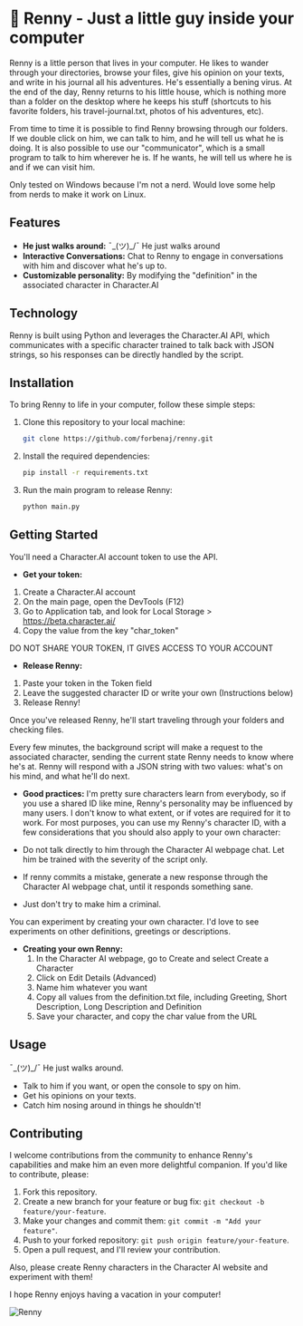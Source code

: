 # 🤖 Renny - Just a little guy inside your computer

Renny is a little person that lives in your computer. He likes to wander through your directories, browse your files, give his opinion on your texts, and write in his journal all his adventures. He's essentially a bening virus. At the end of the day, Renny returns to his little house, which is nothing more than a folder on the desktop where he keeps his stuff (shortcuts to his favorite folders, his travel-journal.txt, photos of his adventures, etc).

From time to time it is possible to find Renny browsing through our folders. If we double click on him, we can talk to him, and he will tell us what he is doing. It is also possible to use our "communicator", which is a small program to talk to him wherever he is. If he wants, he will tell us where he is and if we can visit him.

Only tested on Windows because I'm not a nerd. Would love some help from nerds to make it work on Linux.


## Features

- **He just walks around:** ¯\_(ツ)_/¯ He just walks around
- **Interactive Conversations:** Chat to Renny to engage in conversations with him and discover what he's up to.
- **Customizable personality:** By modifying the "definition" in the associated character in Character.AI 

## Technology

Renny is built using Python and leverages the Character.AI API, which communicates with a specific character trained to talk back with JSON strings, so his responses can be directly handled by the script.

## Installation

To bring Renny to life in your computer, follow these simple steps:

1. Clone this repository to your local machine:

   ```bash
   git clone https://github.com/forbenaj/renny.git
   ```

2. Install the required dependencies:

   ```bash
   pip install -r requirements.txt
   ```

3. Run the main program to release Renny:

   ```bash
   python main.py
   ```

## Getting Started

You'll need a Character.AI account token to use the API.

- **Get your token:**
1. Create a Character.AI account
2. On the main page, open the DevTools (F12)
3. Go to Application tab, and look for Local Storage > https://beta.character.ai/
4. Copy the value from the key "char_token"

DO NOT SHARE YOUR TOKEN, IT GIVES ACCESS TO YOUR ACCOUNT

- **Release Renny:**
1. Paste your token in the Token field
2. Leave the suggested character ID or write your own (Instructions below)
3. Release Renny!

Once you've released Renny, he'll start traveling through your folders and checking files.

Every few minutes, the background script will make a request to the associated character, sending the current state Renny needs to know where he's at. Renny will respond with a JSON string with two values: what's on his mind, and what he'll do next.

- **Good practices:**
I'm pretty sure characters learn from everybody, so if you use a shared ID like mine, Renny's personality may be influenced by many users. I don't know to what extent, or if votes are required for it to work.
For most purposes, you can use my Renny's character ID, with a few considerations that you should also apply to your own character:

- Do not talk directly to him through the Character AI webpage chat. Let him be trained with the severity of the script only.
- If renny commits a mistake, generate a new response through the Character AI webpage chat, until it responds something sane.
- Just don't try to make him a criminal.

You can experiment by creating your own character. I'd love to see experiments on other definitions, greetings or descriptions.
  
- **Creating your own Renny:**
  1. In the Character AI webpage, go to Create and select Create a Character
  2. Click on Edit Details (Advanced)
  3. Name him whatever you want
  4. Copy all values from the definition.txt file, including Greeting, Short Description, Long Description and Definition
  5. Save your character, and copy the char value from the URL

## Usage

¯\_(ツ)_/¯ He just walks around.

- Talk to him if you want, or open the console to spy on him.
- Get his opinions on your texts.
- Catch him nosing around in things he shouldn't!

## Contributing

I welcome contributions from the community to enhance Renny's capabilities and make him an even more delightful companion. If you'd like to contribute, please:

1. Fork this repository.
2. Create a new branch for your feature or bug fix: `git checkout -b feature/your-feature`.
3. Make your changes and commit them: `git commit -m "Add your feature"`.
4. Push to your forked repository: `git push origin feature/your-feature`.
5. Open a pull request, and I'll review your contribution.

Also, please create Renny characters in the Character AI website and experiment with them!

I hope Renny enjoys having a vacation in your computer!

![Renny](renny.png)
